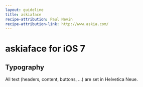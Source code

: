 ```yaml
---
layout: guideline
title: askiaface
recipe-attribution: Paul Nevin
recipe-attribution-link: http://www.askia.com/
---
```


# askiaface for iOS 7

## Typography

All text (headers, content, buttons, ...) are set in Helvetica Neue.

